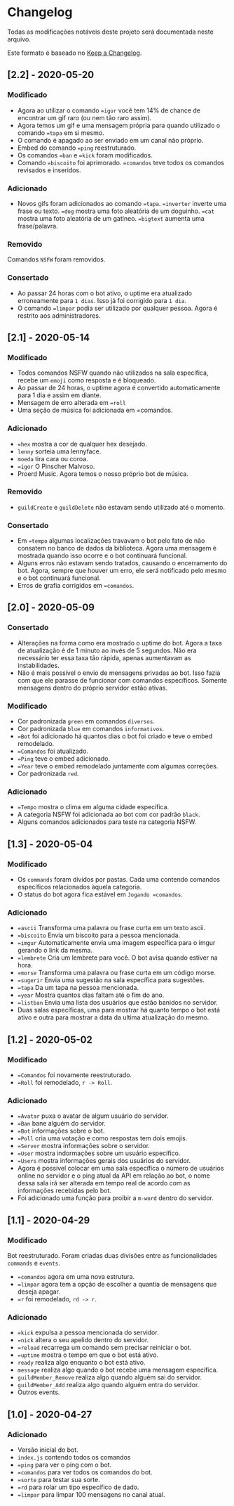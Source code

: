 # Changelog

Todas as modificações notáveis deste projeto será documentada neste arquivo.

Este formato é baseado no [Keep a Changelog](https://keepachangelog.com/en/1.0.0/).

## [2.2] - 2020-05-20
### Modificado
- Agora ao utilizar o comando `=igor` você tem 14% de chance de encontrar um gif raro (ou nem tão raro assim).
- Agora temos um gif e uma mensagem própria para quando utilizado o comando `=tapa` em si mesmo.
- O comando é apagado ao ser enviado em um canal não próprio.
- Embed do comando `=ping` reestruturado.
- Os comandos `=ban` e `=kick` foram modificados.
- Comando `=biscoito` foi aprimorado.
`=comandos` teve todos os comandos revisados e inseridos.

### Adicionado
- Novos gifs foram adicionados ao comando `=tapa`.
`=inverter` inverte uma frase ou texto. 
`=dog` mostra uma foto aleatória de um doguinho.
`=cat` mostra uma foto aleatória de um gatíneo.
`=bigtext` aumenta uma frase/palavra.

### Removido
Comandos `NSFW` foram removidos.

### Consertado
- Ao passar 24 horas com o bot ativo, o uptime era atualizado erroneamente para `1 dias`. Isso já foi corrigido para `1 dia`.
- O comando `=limpar` podia ser utilizado por qualquer pessoa. Agora é restrito aos administradores.

## [2.1] - 2020-05-14
### Modificado
- Todos comandos NSFW quando não utilizados na sala específica, recebe um `emoji` como resposta e é bloqueado.
- Ao passar de 24 horas, o uptime agora é convertido automaticamente para 1 dia e assim em diante.
- Mensagem de erro alterada em `=roll`
- Uma seção de música foi adicionada em =comandos.

### Adicionado
- `=hex` mostra a cor de qualquer hex desejado.
- `lenny` sorteia uma lennyface.
- `moeda` tira cara ou coroa.
- `=igor` O Pinscher Malvoso.
- Proerd Music. Agora temos o nosso próprio bot de música.

### Removido
- `guildCreate` e `guildDelete` não estavam sendo utilizado até o momento.

### Consertado
- Em `=tempo` algumas localizações travavam o bot pelo fato de não consatem no banco de dados da biblioteca. Agora uma mensagem é mostrada quando isso ocorre e o bot continuará funcional.
- Alguns erros não estavam sendo tratados, causando o encerramento do bot. Agora, sempre que houver um erro, ele será notificado pelo mesmo e o bot continuará funcional.
- Erros de grafia corrigidos em `=comandos`.

## [2.0] - 2020-05-09
### Consertado
- Alterações na forma como era mostrado o uptime do bot. Agora a taxa de atualização é de 1 minuto ao invés de 5 segundos. Não era necessário ter essa taxa tão rápida, apenas aumentavam as instabilidades.
- Não é mais possível o envio de mensagens privadas ao bot. Isso fazia com que ele parasse de funcionar com comandos específicos. Somente mensagens dentro do próprio servidor estão ativas.

### Modificado
- Cor padronizada `green` em comandos `diversos`.
- Cor padronizada `blue` em comandos `informativos`.
- `=Bot` foi adicionado há quantos dias o bot foi criado e teve o embed remodelado.
- `=Comandos` foi atualizado.
- `=Ping` teve o embed adicionado.
- `=Year` teve o embed remodelado juntamente com algumas correções.
- Cor padronizada `red`.

### Adicionado
- `=Tempo` mostra o clima em alguma cidade específica.
- A categoria NSFW foi adicionada ao bot com cor padrão `black`.
- Alguns comandos adicionados para teste na categoria NSFW.

## [1.3] - 2020-05-04
### Modificado
- Os `commands` foram dividos por pastas. Cada uma contendo comandos específicos relacionados àquela categoria.
- O status do bot agora fica estável em `Jogando =comandos`.

### Adicionado
- `=ascii` Transforma uma palavra ou frase curta em um texto ascii.
- `=biscoito` Envia um biscoito para a pessoa mencionada.
- `=imgur` Automaticamente envia uma imagem específica para o imgur gerando o link da mesma.
- `=lembrete` Cria um lembrete para você. O bot avisa quando estiver na hora.
- `=morse` Transforma uma palavra ou frase curta em um código morse.
- `=sugerir` Envia uma sugestão na sala específica para sugestões.
- `=tapa` Da um tapa na pessoa mencionada.
- `=year` Mostra quantos dias faltam até o fim do ano.
- `=listban` Envia uma lista dos usuários que estão banidos no servidor.
- Duas salas específicas, uma para mostrar há quanto tempo o bot está ativo e outra para mostrar a data da ultima atualização do mesmo.

## [1.2] - 2020-05-02
### Modificado
- `=Comandos` foi novamente reestruturado.
- `=Roll` foi remodelado, `r -> Roll`.

### Adicionado
- `=Avatar` puxa o avatar de algum usuário do servidor.
- `=Ban` bane alguém do servidor.
- `=Bot` informações sobre o bot.
- `=Poll` cria uma votação e como respostas tem dois emojis.
- `=Server` mostra informações sobre o servidor.
- `=User` mostra indormações sobre um usuário específico.
- `=Users` mostra informações gerais dos usuários do servidor.
- Agora é possível colocar em uma sala específica o número de usuários online no servidor e o ping atual da API em relação ao bot, o nome dessa sala irá ser alterada em tempo real de acordo com as informações recebidas pelo bot.
- Foi adicionado uma função para proibir a `m-word` dentro do servidor.

## [1.1] - 2020-04-29
### Modificado
Bot reestruturado. Foram criadas duas divisões entre as funcionalidades `commands` e `events`.
- `=comandos` agora em uma nova estrutura.
- `=limpar` agora tem a opção de escolher a quantia de mensagens que deseja apagar.
- `=r` foi remodelado, `rd -> r`.

### Adicionado
- `=kick` expulsa a pessoa mencionada do servidor.
- `=nick` altera o seu apelido dentro do servidor.
- `=reload` recarrega um comando sem precisar reiniciar o bot.
- `=uptime` mostra o tempo em que o bot está ativo.
- `ready` realiza algo enquanto o bot está ativo.
- `message` realiza algo quando o bot recebe uma mensagem específica.
- `guildMember_Remove` realiza algo quando alguém sai do servidor.
- `guildMember_Add` realiza algo quando alguém entra do servidor.
- Outros events.

## [1.0] - 2020-04-27
### Adicionado
- Versão inicial do bot.
- `index.js` contendo todos os comandos
- `=ping` para ver o ping com o bot.
- `=comandos` para ver todos os comandos do bot.
- `=sorte` para testar sua sorte.
- `=rd` para rolar um tipo específico de dado.
- `=limpar` para limpar 100 mensagens no canal atual.